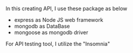 In this creating API, I use these package as below 
- express as Node JS web framework
- mongodb as DataBase
- mongoose as mongodb driver

For API testing tool, I utilize the "Insomnia"